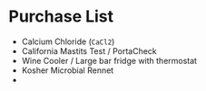 # Purchase List

* Calcium Chloride (`CaCl2`)
* California Mastits Test / PortaCheck
* Wine Cooler / Large bar fridge with thermostat
* Kosher Microbial Rennet
* 